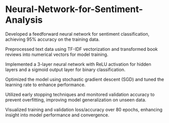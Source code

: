 # Neural-Network-for-Sentiment-Analysis

Developed a feedforward neural network for sentiment classification, achieving 95% accuracy on the training data.

Preprocessed text data using TF-IDF vectorization and transformed book reviews into numerical vectors for model training.

Implemented a 3-layer neural network with ReLU activation for hidden layers and a sigmoid output layer for binary classification.

Optimized the model using stochastic gradient descent (SGD) and tuned the learning rate to enhance performance.

Utilized early stopping techniques and monitored validation accuracy to prevent overfitting, improving model generalization on unseen data.

Visualized training and validation loss/accuracy over 80 epochs, enhancing insight into model performance and convergence.
